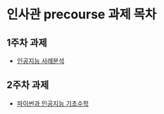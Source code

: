 # 인사관 precourse 과제 목차

## 1주차 과제
- [인공지능 사례분석](https://github.com/aimclee/gwangju-AI-precourse/blob/master/1%EC%A3%BC%EC%B0%A8%20%EA%B3%BC%EC%A0%9C.ipynb)
## 2주차 과제
- [파이썬과 인공지능 기초수학](https://nbviewer.jupyter.org/github/aimclee/gwangju-AI-precourse/blob/master/2%E1%84%8C%E1%85%AE%E1%84%8E%E1%85%A1%E1%84%80%E1%85%AA%E1%84%8C%E1%85%A6.ipynb)
